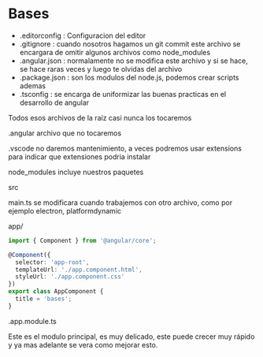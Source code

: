 # Bases

* .editorconfig : Configuracion del editor
* .gitignore : cuando nosotros hagamos un git commit este archivo se encargara de omitir algunos archivos como node_modules
* .angular.json : normalamente no se modifica este archivo y si se hace, se hace raras veces y luego te olvidas del archivo
* .package.json : son los modulos del node.js, podemos crear scripts ademas
* .tsconfig : se encarga de uniformizar las buenas practicas en el desarrollo de angular

Todos esos archivos de la raíz casi nunca los tocaremos

.angular
archivo que no tocaremos

.vscode
no daremos mantenimiento, a veces podremos usar extensions para indicar que extensiones podria instalar

node_modules
incluye nuestros paquetes

src

main.ts
se modificara cuando trabajemos con otro archivo, como por ejemplo 
electron, 
platformdynamic


app/
```ts
import { Component } from '@angular/core';

@Component({
  selector: 'app-root',
  templateUrl: './app.component.html',
  styleUrl: './app.component.css'
})
export class AppComponent {
  title = 'bases';
}
```

.app.module.ts

Este es el modulo principal, es muy delicado, este puede crecer muy rápido y ya mas adelante se vera como mejorar esto.



